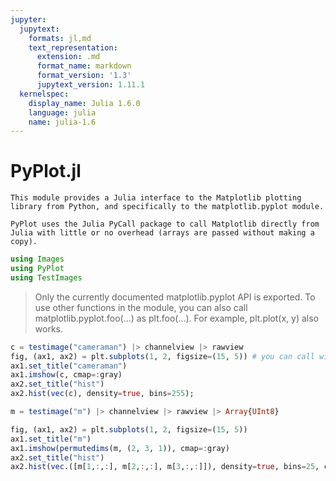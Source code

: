 ```yaml
---
jupyter:
  jupytext:
    formats: jl,md
    text_representation:
      extension: .md
      format_name: markdown
      format_version: '1.3'
      jupytext_version: 1.11.1
  kernelspec:
    display_name: Julia 1.6.0
    language: julia
    name: julia-1.6
---
```


# PyPlot.jl 


```
This module provides a Julia interface to the Matplotlib plotting library from Python, and specifically to the matplotlib.pyplot module.

PyPlot uses the Julia PyCall package to call Matplotlib directly from Julia with little or no overhead (arrays are passed without making a copy).
```

```julia
using Images
using PyPlot
using TestImages
```

> Only the currently documented matplotlib.pyplot API is exported. To use other functions in the module, you can also call matplotlib.pyplot.foo(...) as plt.foo(...). For example, plt.plot(x, y) also works. 

```julia
c = testimage("cameraman") |> channelview |> rawview
fig, (ax1, ax2) = plt.subplots(1, 2, figsize=(15, 5)) # you can call without `plt` e.g `subplots(1, 2)`
ax1.set_title("cameraman")
ax1.imshow(c, cmap=:gray)
ax2.set_title("hist")
ax2.hist(vec(c), density=true, bins=255);
```

```julia
m = testimage("m") |> channelview |> rawview |> Array{UInt8}

fig, (ax1, ax2) = plt.subplots(1, 2, figsize=(15, 5))
ax1.set_title("m")
ax1.imshow(permutedims(m, (2, 3, 1)), cmap=:gray)
ax2.set_title("hist")
ax2.hist(vec.([m[1,:,:], m[2,:,:], m[3,:,:]]), density=true, bins=25, color=[:red, :green, :blue]);
```
